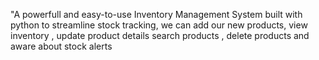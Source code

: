 "A powerfull and easy-to-use Inventory Management System built with python to streamline stock tracking, we can add our new products, view inventory , update product details 
search products , delete products and aware about stock alerts
